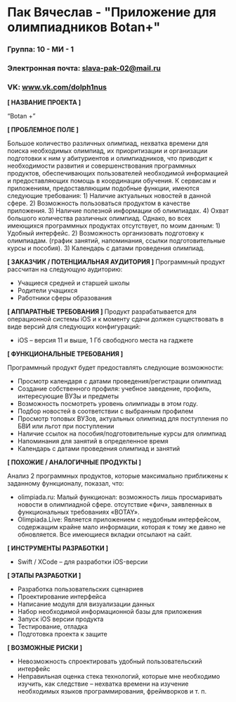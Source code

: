 #  Пак Вячеслав - "Приложение для олимпиадников Botan+"

### Группа: 10 - МИ - 1
### Электронная почта: slava-pak-02@mail.ru
### VK: www.vk.com/dolph1nus


**[ НАЗВАНИЕ ПРОЕКТА ]**

“Botan +”

**[ ПРОБЛЕМНОЕ ПОЛЕ ]**

Большое количество различных олимпиад, нехватка времени для поиска необходимых олимпиад, их приоритизации и организации подготовки к ним у абитуриентов и олимпиадников, что приводит к необходимости развития и совершенствования программных продуктов, обеспечивающих пользователей необходимой информацией и предоставляющих помощь в координации обучения.
К сервисам и приложениям, предоставляющим подобные функции, имеются следующие требования: 1) Наличие актуальных новостей в данной сфере. 2) Возможность пользоваться продуктом в качестве приложения. 3) Наличие полезной информации об олимпиадах. 4) Охват большого количества различных  олимпиад. Однако, во всех имеющихся программных продуктах отсутствует, по моим данным: 1) Удобный интерфейс. 2) Возможность организовать подготовку к олимпиадам. (график занятий, напоминания, ссылки подготовительные курсы и пособия). 3) Календарь с датами проведения олимпиад.

**[ ЗАКАЗЧИК / ПОТЕНЦИАЛЬНАЯ АУДИТОРИЯ ]**
Программный продукт рассчитан на следующую аудиторию:
* Учащиеся средней и старшей школы
* Родители учащихся
* Работники сферы образования

**[ АППАРАТНЫЕ ТРЕБОВАНИЯ ]** 
Продукт разрабатывается для операционной системы iOS и к моменту сдачи должен существовать в виде версий для следующих конфигураций:

* iOS – версия 11 и выше, 1 Гб свободного места на гаджете


**[ ФУНКЦИОНАЛЬНЫЕ ТРЕБОВАНИЯ ]**

Программный продукт будет предоставлять следующие возможности:
* Просмотр календаря с датами проведения/регистрации олимпиад
* Создание собственного профиля: учебное заведение, профиль, интересующие ВУЗы и предметы
*	Возможность посмотреть уровень олимпиады в этом году.
*	Подбор новостей в соответствии с выбранным профилем
*	Просмотр топовых ВУЗов, актуальных олимпиад для поступления по БВИ или льгот при поступлении
*	Наличие ссылок на пособия/подготовительные курсы для олимпиад
*	Напоминания для занятий в определенное время
*	Календарь с датами проведения олимпиад и занятий


**[ ПОХОЖИЕ / АНАЛОГИЧНЫЕ ПРОДУКТЫ ]**

Анализ 2 программных продуктов, которые максимально приближены к заданному функционалу, показал, что:

*	olimpiada.ru: Малый функционал: возможность лишь просмаривать новости в олимпиадной сфере. отсутствие «фич», заявленных в функциональных требованиях «BOTAY».
*	Olimpiada.Live: Является приложением с неудобным интерфейсом, содержащим крайне мало информации, которая к тому же давно не обновляется. Все имеющиеся вкладки отсылают на сайт.

**[ ИНСТРУМЕНТЫ РАЗРАБОТКИ ]**

*	Swift / XCode – для разработки iOS-версии

**[ ЭТАПЫ РАЗРАБОТКИ ]**

*	Разработка пользовательских сценариев
* Проектирование интерфейса
* Написание модуля для визуализации данных
* Набор необходимой информационной базы для приложения
* Запуск iOS версии продукта
* Тестирование, отладка
* Подготовка проекта к защите

**[ ВОЗМОЖНЫЕ РИСКИ ]**

*	Невозможность спроектировать удобный пользовательский интерфейс 
*	Неправильная оценка стека технологий, которые мне необходимо изучить, как следствие – нехватка времени на изучение необходимых языков программирования, фреймворков и т. п.
